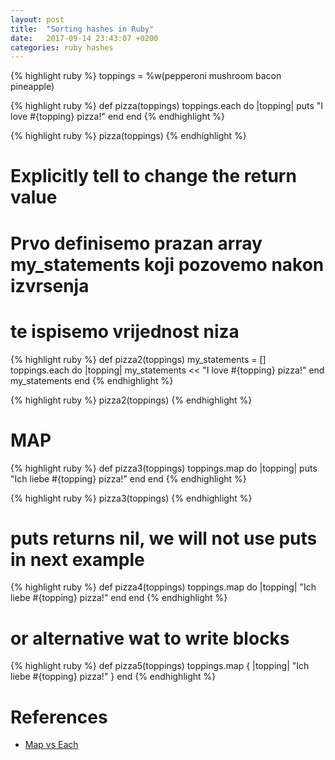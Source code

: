 ```yaml
---
layout: post
title:  "Sorting hashes in Ruby"
date:   2017-09-14 23:43:07 +0200
categories: ruby hashes
---
```


{% highlight ruby %}
toppings = %w(pepperoni mushroom bacon pineapple)

{% highlight ruby %}
def pizza(toppings)
  toppings.each do |topping|
    puts "I love #{topping} pizza!"
  end
end
{% endhighlight %}

{% highlight ruby %}
pizza(toppings)
{% endhighlight %}


# Explicitly tell to change the return value
# Prvo definisemo prazan array my_statements koji pozovemo nakon izvrsenja
# te ispisemo vrijednost niza

{% highlight ruby %}
def pizza2(toppings)
  my_statements = []
  toppings.each do |topping|
    my_statements << "I love #{topping} pizza!"
  end
  my_statements
end
{% endhighlight %}

{% highlight ruby %}
pizza2(toppings)
{% endhighlight %}

# MAP

{% highlight ruby %}
def pizza3(toppings)
  toppings.map do |topping|
    puts "Ich liebe #{topping} pizza!"
  end
end
{% endhighlight %}

{% highlight ruby %}
pizza3(toppings)
{% endhighlight %}

# puts returns nil, we will not use puts in next example

{% highlight ruby %}
def pizza4(toppings)
  toppings.map do |topping|
   "Ich liebe #{topping} pizza!"
 end
end
{% endhighlight %}

# or alternative wat to write blocks

{% highlight ruby %}
def pizza5(toppings)
  toppings.map { |topping| "Ich liebe #{topping} pizza!" }
end
{% endhighlight %}


# References

* [Map vs Each][map-vs-each]


[map-vs-each]: https://learn.onemonth.com/ruby-tutorial-map-vs-each-a692b63e1850
